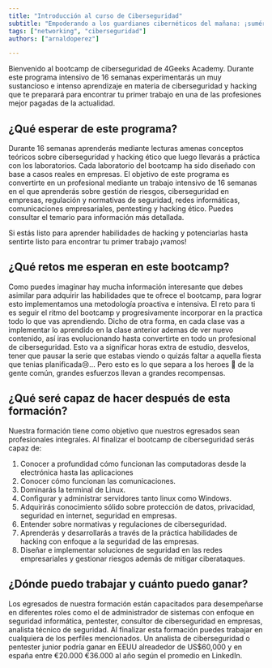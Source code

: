 ```yaml
---
title: "Introducción al curso de Ciberseguridad"
subtitle: "Empoderando a los guardianes cibernéticos del mañana: ¡sumérjase en nuestro curso intensivo de capacitación en ciberseguridad de 16 semanas para obtener oportunidades profesionales lucrativas!"
tags: ["networking", "ciberseguridad"]
authors: ["arnaldoperez"]

---
```


Bienvenido al bootcamp de ciberseguridad de 4Geeks Academy. Durante este programa intensivo de 16 semanas experimentarás un muy sustancioso e intenso aprendizaje en materia de ciberseguridad y hacking que te preparará para encontrar tu primer trabajo en una de las profesiones mejor pagadas de la actualidad.

## ¿Qué esperar de este programa?

Durante 16 semanas aprenderás mediante lecturas amenas conceptos teóricos sobre ciberseguridad y hacking ético que luego llevarás a práctica con los laboratorios. Cada laboratorio del bootcamp ha sido diseñado con base a casos reales en empresas. El objetivo de este programa es convertirte en un profesional mediante un trabajo intensivo de 16 semanas en el que aprenderás sobre gestión de riesgos, ciberseguridad en empresas, regulación y normativas de seguridad, redes informáticas, comunicaciones empresariales, pentesting y hacking ético. Puedes consultar el temario para información más detallada.

Si estás listo para aprender habilidades de hacking y potenciarlas hasta sentirte listo para encontrar tu primer trabajo ¡vamos!

## ¿Qué retos me esperan en este bootcamp?

Como puedes imaginar hay mucha información interesante que debes asimilar para adquirir las habilidades que te ofrece el bootcamp, para lograr esto implementamos una metodología proactiva e intensiva. El reto para ti es seguir el ritmo del bootcamp y progresivamente incorporar en la practica todo lo que vas aprendiendo. Dicho de otra forma, en cada clase vas a implementar lo aprendido en la clase anterior ademas de ver nuevo contenido, así iras evolucionando hasta convertirte en todo un profesional de ciberseguridad. Esto va a significar horas extra de estudio, desvelos, tener que pausar la serie que estabas viendo o quizás faltar a aquella fiesta que tenias planificada😢... Pero esto es lo que separa a los heroes 🦹 de la gente común, grandes esfuerzos llevan a grandes recompensas.

## ¿Qué seré capaz de hacer después de esta formación?

Nuestra formación tiene como objetivo que nuestros egresados sean profesionales integrales. Al finalizar el bootcamp de ciberseguridad  serás capaz de:

1. Conocer a profundidad cómo funcionan las computadoras desde la electrónica hasta las aplicaciones
2. Conocer cómo funcionan las comunicaciones.
3. Dominarás la terminal de Linux.
4. Configurar y administrar servidores tanto linux como Windows.
5. Adquirirás conocimiento sólido sobre protección de datos, privacidad, seguridad en internet, seguridad en empresas.
6. Entender sobre normativas y regulaciones de ciberseguridad.
7. Aprenderás y desarrollarás a través de la práctica habilidades de hacking con enfoque a la seguridad de las empresas.
8. Diseñar e implementar soluciones de seguridad en las redes empresariales y gestionar riesgos además de mitigar ciberataques.

## ¿Dónde puedo trabajar y cuánto puedo ganar?

Los egresados de nuestra formación están capacitados para desempeñarse en diferentes roles como el de administrador de sistemas con enfoque en seguridad informática, pentester, consultor de ciberseguridad en empresas, analista técnico de seguridad. Al finalizar esta formación puedes trabajar en cualquiera de los perfiles mencionados. Un analista de ciberseguridad o pentester junior podría ganar en EEUU alreadedor de US$60,000 y en españa entre €20.000 €36.000 al año según el promedio en LinkedIn.
